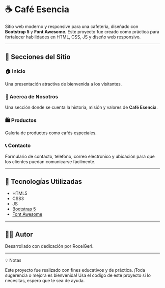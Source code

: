 # ☕ Café Esencia

Sitio web moderno y responsive para una cafetería, diseñado con **Bootstrap 5** y **Font Awesome**. Este proyecto fue creado como práctica para fortalecer habilidades en HTML, CSS, JS y diseño web responsivo.

---

## 📌 Secciones del Sitio

### 🏠 Inicio
Una presentación atractiva de bienvenida a los visitantes.

### 📖 Acerca de Nosotros
Una sección donde se cuenta la historia, misión y valores de **Café Esencia**.

### 🛍️ Productos
Galería de productos como cafés especiales.

### 📞 Contacto
Formulario de contacto, telefono, correo electronico y ubicación para que los clientes puedan comunicarse fácilmente.

---

## 🚀 Tecnologías Utilizadas

- HTML5
- CSS3
- JS
- [Bootstrap 5](https://getbootstrap.com/)
- [Font Awesome](https://fontawesome.com/)

---

## 🙋‍♂️ Autor

Desarrollado con dedicación por RocelGerl.

---

💡 Notas

Este proyecto fue realizado con fines educativos y de práctica. ¡Toda sugerencia o mejora es bienvenida!
Usa el codigo de este proyecto si lo necesitas, espero que te sea de ayuda.

